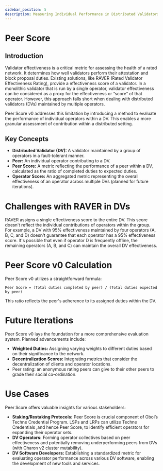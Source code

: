```yaml
---
sidebar_position: 5
description: Measuring Individual Performance in Distributed Validators
---
```


# Peer Score

## Introduction

Validator effectiveness is a critical metric for assessing the health of a rated network. It determines how well validators perform their attestation and block proposal duties. Existing solutions, like RAVER (Rated Validator Effectiveness Rating), provide a effectiveness score of a validator. In a monolithic validator that is run by a single operator, validator effectiveness can be considered as a proxy for the effectiveness or “score” of that operator. However, this approach falls short when dealing with distributed validators (DVs) maintained by multiple operators.

Peer Score v0 addresses this limitation by introducing a method to evaluate the performance of individual operators within a DV. This enables a more granular assessment of contribution within a distributed setting.

## Key Concepts

- **Distributed Validator (DV):** A validator maintained by a group of operators in a fault-tolerant manner.
- **Peer:** An individual operator contributing to a DV.
- **Peer Score:** A metric reflecting the performance of a peer within a DV, calculated as the ratio of completed duties to expected duties.
- **Operator Score:** An aggregated metric representing the overall effectiveness of an operator across multiple DVs (planned for future iterations).

# Challenges with RAVER in DVs

RAVER assigns a single effectiveness score to the entire DV. This score doesn't reflect the individual contributions of operators within the group. For example, a DV with 95% effectiveness maintained by four operators (A, B, C, and D) doesn't guarantee that each operator has a 95% effectiveness score. It's possible that even if operator D is frequently offline, the remaining operators (A, B, and C) can maintain the overall DV effectiveness.

# Peer Score v0 Calculation

Peer Score v0 utilizes a straightforward formula:

`Peer Score = (Total duties completed by peer) / (Total duties expected by peer)`

This ratio reflects the peer's adherence to its assigned duties within the DV.

# Future Iterations

Peer Score v0 lays the foundation for a more comprehensive evaluation system. Planned advancements include:

- **Weighted Duties:** Assigning varying weights to different duties based on their significance to the network.
- **Decentralization Scores:** Integrating metrics that consider the decentralization of clients and operator locations.
- Peer rating: an anonymous rating peers can give to their other peers to grade their social co-ordination.

# Use Cases

Peer Score offers valuable insights for various stakeholders:

- **Staking/Restaking Protocols:** Peer Score is crucial component of Obol’s Techne Credential Program. LSPs and LRPs can utilize Techne Credentials ,and hence Peer Score, to identify efficient operators for expanding their operator sets.
- **DV Operators:** Forming operator collectives based on peer effectiveness and potentially removing underperforming peers from DVs (with Charon v2 cluster mutability).
- **DV Software Developers:** Establishing a standardized metric for evaluating operator performance across various DV software, enabling the development of new tools and services.
